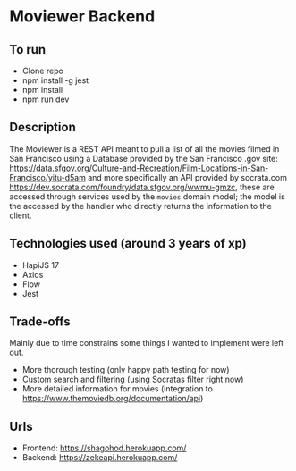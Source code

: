 # Moviewer Backend
## To run
- Clone repo
- npm install -g jest
- npm install
- npm run dev

## Description
The Moviewer is a REST API meant to pull a list of all the movies filmed in San Francisco
using a Database provided by the San Francisco .gov site:
https://data.sfgov.org/Culture-and-Recreation/Film-Locations-in-San-Francisco/yitu-d5am
and more specifically an API provided by socrata.com https://dev.socrata.com/foundry/data.sfgov.org/wwmu-gmzc,
these are accessed through services used by the `movies` domain model; the model is the accessed by the handler who
directly returns the information to the client.

## Technologies used (around 3 years of xp)
- HapiJS 17
- Axios
- Flow
- Jest

## Trade-offs
Mainly due to time constrains some things I wanted to implement were left out.
- More thorough testing (only happy path testing for now)
- Custom search and filtering (using Socratas filter right now)
- More detailed information for movies (integration to https://www.themoviedb.org/documentation/api)
## Urls
- Frontend: https://shagohod.herokuapp.com/
- Backend: https://zekeapi.herokuapp.com/

